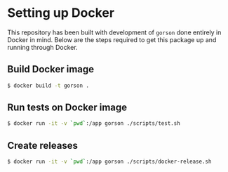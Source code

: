# Setting up Docker

This repository has been built with development of `gorson` done entirely in Docker in mind. Below are the steps required to get
this package up and running through Docker.

## Build Docker image

```bash
$ docker build -t gorson .
```

## Run tests on Docker image

```bash
$ docker run -it -v `pwd`:/app gorson ./scripts/test.sh
```

## Create releases

```bash
$ docker run -it -v `pwd`:/app gorson ./scripts/docker-release.sh
```
